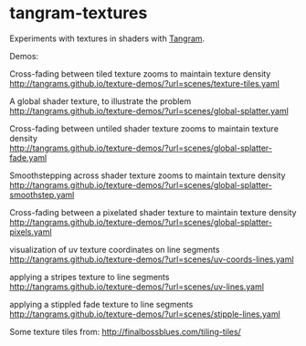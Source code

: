 # tangram-textures

Experiments with textures in shaders with [Tangram](http://github.com/tangrams/tangram).

Demos:

Cross-fading between tiled texture zooms to maintain texture density<br>
http://tangrams.github.io/texture-demos/?url=scenes/texture-tiles.yaml

A global shader texture, to illustrate the problem<br>
http://tangrams.github.io/texture-demos/?url=scenes/global-splatter.yaml

Cross-fading between untiled shader texture zooms to maintain texture density<br>
http://tangrams.github.io/texture-demos/?url=scenes/global-splatter-fade.yaml

Smoothstepping across shader texture zooms to maintain texture density<br>
http://tangrams.github.io/texture-demos/?url=scenes/global-splatter-smoothstep.yaml

Cross-fading between a pixelated shader texture to maintain texture density<br>
http://tangrams.github.io/texture-demos/?url=scenes/global-splatter-pixels.yaml

visualization of uv texture coordinates on line segments<br>
http://tangrams.github.io/texture-demos/?url=scenes/uv-coords-lines.yaml

applying a stripes texture to line segments<br>
http://tangrams.github.io/texture-demos/?url=scenes/uv-lines.yaml

applying a stippled fade texture to line segments<br>
http://tangrams.github.io/texture-demos/?url=scenes/stipple-lines.yaml

Some texture tiles from: http://finalbossblues.com/tiling-tiles/
